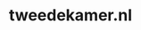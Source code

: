 ---
layout: post
title:  "tweedekamer.nl"
internal_url:  "/data/tweedekamer.nl.html"
categories: dutchgov
---